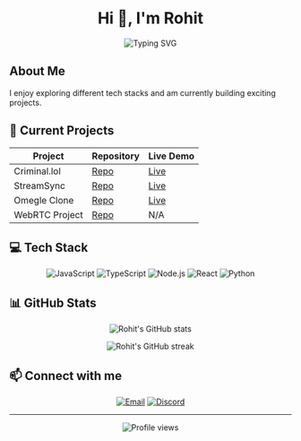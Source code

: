 <h1 align="center">Hi 👋, I'm Rohit</h1>

<p align="center">
  <img src="https://readme-typing-svg.herokuapp.com?font=Fira+Code&size=22&duration=3000&pause=1000&color=00FF00&center=true&vCenter=true&random=false&width=440&lines=Full+Stack+Developer;Always+learning+new+things;I+like+trying+different+stacks" alt="Typing SVG" />
</p>

## About Me

I enjoy exploring different tech stacks and am currently building exciting projects.

## 🚀 Current Projects

| Project | Repository | Live Demo |
|---------|------------|-----------|
| Criminal.lol | [Repo](https://github.com/rohitsx/criminal.lol) | [Live](https://criminal.lol/) |
| StreamSync | [Repo](https://github.com/rohitsx/streamSync) | [Live](https://stream-sync.devrohit.tech/) |
| Omegle Clone | [Repo](https://github.com/rohitsx/omegle-clone) | [Live](http://omegel-clone.devrohit.tech/) |
| WebRTC Project | [Repo](https://github.com/rohitsx/webRTC) | N/A |

## 💻 Tech Stack

<p align="center">
  <img src="https://img.shields.io/badge/JavaScript-F7DF1E?style=for-the-badge&logo=javascript&logoColor=black" alt="JavaScript" />
  <img src="https://img.shields.io/badge/TypeScript-007ACC?style=for-the-badge&logo=typescript&logoColor=white" alt="TypeScript" />
  <img src="https://img.shields.io/badge/Node.js-43853D?style=for-the-badge&logo=node.js&logoColor=white" alt="Node.js" />
  <img src="https://img.shields.io/badge/React-20232A?style=for-the-badge&logo=react&logoColor=61DAFB" alt="React" />
  <img src="https://img.shields.io/badge/Python-3776AB?style=for-the-badge&logo=python&logoColor=white" alt="Python" />
  <!-- Add or remove languages/technologies as needed -->
</p>

## 📊 GitHub Stats

<p align="center">
  <img src="https://github-readme-stats.vercel.app/api?username=rohitsx&show_icons=true&theme=radical" alt="Rohit's GitHub stats" />
</p>

<p align="center">
  <img src="https://github-readme-streak-stats.herokuapp.com/?user=rohitsx&theme=radical" alt="Rohit's GitHub streak" />
</p>

## 📫 Connect with me

<p align="center">
  <a href="mailto:rohitbindw@gmail.com"><img src="https://img.shields.io/badge/Email-D14836?style=for-the-badge&logo=gmail&logoColor=white" alt="Email" /></a>
  <a href="https://discord.com/users/rohitsx"><img src="https://img.shields.io/badge/Discord-7289DA?style=for-the-badge&logo=discord&logoColor=white" alt="Discord" /></a>
</p>

---

<p align="center">
  <img src="https://komarev.com/ghpvc/?username=rohitsx&label=Profile%20views&color=0e75b6&style=flat" alt="Profile views" />
</p>
